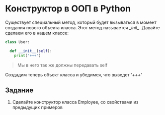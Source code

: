 # Конструктор в ООП в Python

Существует специальный метод, который будет вызываться в момент создания нового объекта класса. Этот метод называется *\__init__*. Давайте сделаем его в нашем классе:

```py
class User:

  def __init__(self):
    print('+++') 
```

> Мы в него так же должны передавать self


Создадим теперь объект класса и убедимся, что выведет *'+++'*

## Задание

1. Сделайте конструктор класса Employee, со свойствами из предыдущих примеров
